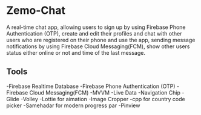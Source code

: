 # Zemo-Chat

A real-time chat app, allowing users to sign up by using Firebase Phone Authentication (OTP), create and edit their profiles and chat with other users who are registered on their phone and use the app, sending message notifications by using Firebase Cloud Messaging(FCM), show other users status either online or not and time of the last message.
####
## Tools
-Firebase Realtime Database
-Firebase Phone Authentication (OTP)
-Firebase Cloud Messaging(FCM)
-MVVM
-Live Data
-Navigation Chip
-Glide
-Volley
-Lottie for aimation
-Image Cropper
-cpp for country code picker
-Samehadar for modern progress par
-Pinview
